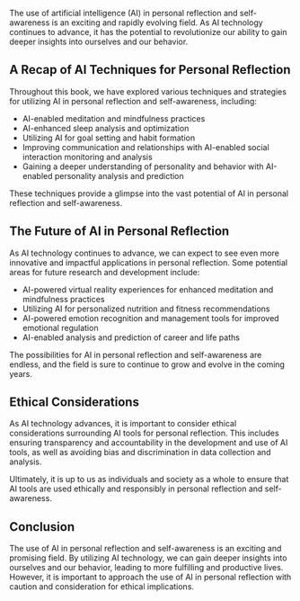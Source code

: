 
The use of artificial intelligence (AI) in personal reflection and self-awareness is an exciting and rapidly evolving field. As AI technology continues to advance, it has the potential to revolutionize our ability to gain deeper insights into ourselves and our behavior.

A Recap of AI Techniques for Personal Reflection
------------------------------------------------

Throughout this book, we have explored various techniques and strategies for utilizing AI in personal reflection and self-awareness, including:

* AI-enabled meditation and mindfulness practices
* AI-enhanced sleep analysis and optimization
* Utilizing AI for goal setting and habit formation
* Improving communication and relationships with AI-enabled social interaction monitoring and analysis
* Gaining a deeper understanding of personality and behavior with AI-enabled personality analysis and prediction

These techniques provide a glimpse into the vast potential of AI in personal reflection and self-awareness.

The Future of AI in Personal Reflection
---------------------------------------

As AI technology continues to advance, we can expect to see even more innovative and impactful applications in personal reflection. Some potential areas for future research and development include:

* AI-powered virtual reality experiences for enhanced meditation and mindfulness practices
* Utilizing AI for personalized nutrition and fitness recommendations
* AI-powered emotion recognition and management tools for improved emotional regulation
* AI-enabled analysis and prediction of career and life paths

The possibilities for AI in personal reflection and self-awareness are endless, and the field is sure to continue to grow and evolve in the coming years.

Ethical Considerations
----------------------

As AI technology advances, it is important to consider ethical considerations surrounding AI tools for personal reflection. This includes ensuring transparency and accountability in the development and use of AI tools, as well as avoiding bias and discrimination in data collection and analysis.

Ultimately, it is up to us as individuals and society as a whole to ensure that AI tools are used ethically and responsibly in personal reflection and self-awareness.

Conclusion
----------

The use of AI in personal reflection and self-awareness is an exciting and promising field. By utilizing AI technology, we can gain deeper insights into ourselves and our behavior, leading to more fulfilling and productive lives. However, it is important to approach the use of AI in personal reflection with caution and consideration for ethical implications.
